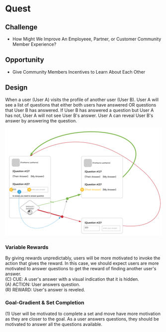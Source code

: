 # Quest
## Challenge
- How Might We Improve An Employeee, Partner, or Customer Community Member Experience?
## Opportunity
- Give Community Members Incentives to Learn About Each Other
## Design
When a user (User A) visits the profile of another user (User B). User A will see a list of questions that either both users have answered OR questions that User B has answered. If User B has answered a question but User A has not, User A will not see User B's answer. User A can reveal User B's answer by answering the question.

![Behavior Design](diagrams/behavior-design.svg)

### Variable Rewards
By giving rewards unpredictably, users will be more motivated to invoke the action that gives the reward. In this case, we should expect users are more motivated to answer questions to get the reward of finding another user's answer.  
(C) CUE: A user's answer with a visual indication that it is hidden.  
(A) ACTION: User answers question.  
(R) REWARD: User's answer is reveled. 

### Goal-Gradient & Set Completion
(1) User will be motivated to complete a set and move have more motivation as they are closer to the goal. As a user answers questions, they should be motivated to answer all the questions available.
